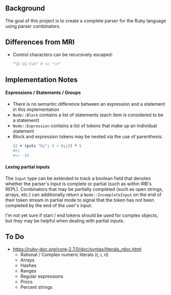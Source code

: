 ## Background

The goal of this project is to create a complete parser for the Ruby language
using parser combinators.

## Differences from MRI

 * Control characters can be recursively escaped:
   ```ruby
   "\C-\C-\\n" # => "\n"
   ```

## Implementation Notes

#### Expressions / Statements / Groups

 * There is no semantic difference between an expression and a statement in this implementation
 * `Node::Block` contains a list of statements (each item is considered to be a statement)
 * `Node::Expression` contains a list of tokens that make up an individual statement
 * Block and expression tokens may be nested via the use of parenthesis:
   ```ruby
   (2 + (puts "hi"; 4 - 8;;)) * 5
   #hi
   #=> -10
   ```

#### Lexing partial inputs

The `Input` type can be extended to track a boolean field that denotes whether
the parser's input is complete or partial (such as within IRB's REPL). Combinators
that may be partially completed (such as open strings, arrays, etc.) can additionally
return a `Node::IncompleteInput` on the end of their token stream in partial mode
to signal that the token has not been completed by the end of the user's input.

I'm not yet sure if start / end tokens should be used for complex objects, but
they may be helpful when dealing with partial inputs.

## To Do

 * https://ruby-doc.org/core-2.7.0/doc/syntax/literals_rdoc.html
   * Rational / Complex numeric literals (r, i, ri)
   * Arrays
   * Hashes
   * Ranges
   * Regular expressions
   * Procs
   * Percent strings
